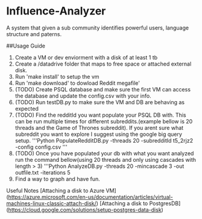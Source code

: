# Influence-Analyzer
A system that given a sub community identifies powerful users, language structure and paterns.

##Usage Guide
1. Create a VM or dev enviorment with a disk of at least 1 tb
2. Create a /datadrive folder that maps to free space or attached external disk.
3. Run  'make install' to setup the vm
4. Run 'make download' to dowload Reddit megafile'
5. (TODO) Create PSQL database and make sure the first VM can access the database and update the config.csv with your info.
6. (TODO) Run testDB.py to make sure the VM and DB are behaving as expected
7. (TODO) Find the redditId you want populate your PSQL DB with. This can be run multiple times for different subreddits.(example bellow is 20 threads and the Game of Thrones subreddit). If you arent sure what subreddit you want to explore I suggest using the google big query setup.
      '''Python
          PopulateRedditDB.py -threads 20 -subredditId t5_2rjz2 -config config.csv
      '''
8. (TODO) Once you have populated your db with what you want analyzed run the command bellow(using 20 threads and only using cascades with length > 3)
  '''Python
    AnalyzeDB.py -threads 20 -mincascade 3 -out outfile.txt -iterations 5 
9. Find a way to graph and have fun. 

Useful Notes
[Attaching a disk to Azure VM] (https://azure.microsoft.com/en-us/documentation/articles/virtual-machines-linux-classic-attach-disk/)
[Attaching a disk to PostgresDB] (https://cloud.google.com/solutions/setup-postgres-data-disk)
